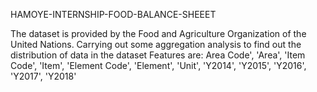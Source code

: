 HAMOYE-INTERNSHIP-FOOD-BALANCE-SHEEET

The dataset is provided by the Food and Agriculture Organization of the United Nations.
Carrying out some aggregation analysis to find out the distribution of data in the dataset 
Features are:
Area Code',
'Area', 
'Item Code', 
'Item', 
'Element Code', 
'Element',
'Unit', 
'Y2014', 
'Y2015', 
'Y2016', 
'Y2017', 
'Y2018'

